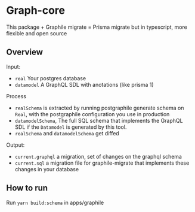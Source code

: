 # Graph-core

This package + Graphile migrate = Prisma migrate but in typescript, more flexible and open source

## Overview

Input:

- `real` Your postgres database
- `datamodel` A GraphQL SDL with anotations (like prisma 1)

Process

- `realSchema` is extracted by running postgraphile generate schema on `Real`, with the postgraphile configuration you use in production
- `datamodelSchema`, The full SQL schema that implements the GraphQL SDL if the `Datamodel` is generated by this tool.
- `realSchema` and `datamodelSchema` get diffed

Output:

- `current.graphql` a migration, set of changes on the graphql schema
- `current.sql` a migration file for graphile-migrate that implements these changes in your database

## How to run 

Run `yarn build:schema` in apps/graphile
